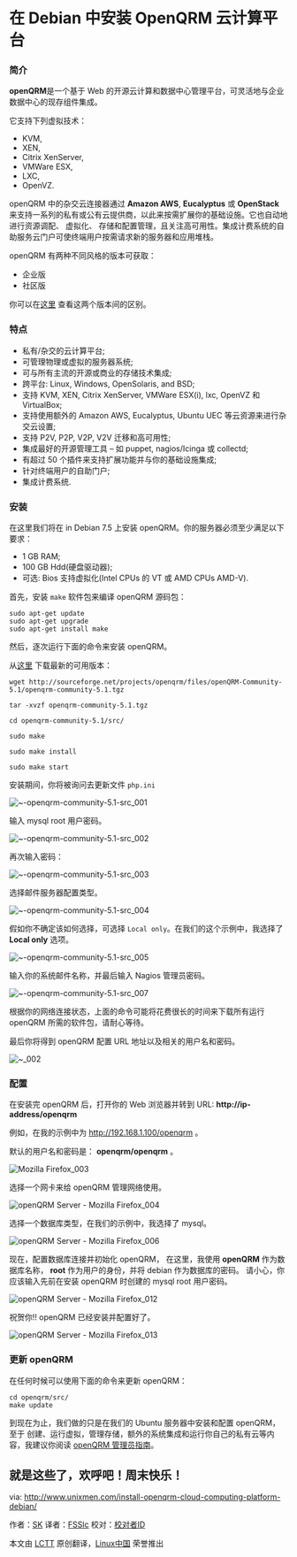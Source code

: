 在 Debian 中安装 OpenQRM 云计算平台
================================================================================
### 简介 ###

**openQRM**是一个基于 Web 的开源云计算和数据中心管理平台，可灵活地与企业数据中心的现存组件集成。

它支持下列虚拟技术：

- KVM,
- XEN,
- Citrix XenServer,
- VMWare ESX,
- LXC,
- OpenVZ.

openQRM 中的杂交云连接器通过 **Amazon AWS**, **Eucalyptus** 或 **OpenStack** 来支持一系列的私有或公有云提供商，以此来按需扩展你的基础设施。它也自动地进行资源调配、 虚拟化、 存储和配置管理，且关注高可用性。集成计费系统的自助服务云门户可使终端用户按需请求新的服务器和应用堆栈。

openQRM 有两种不同风格的版本可获取：

- 企业版
- 社区版

你可以在[这里][1] 查看这两个版本间的区别。

### 特点 ###

- 私有/杂交的云计算平台;
- 可管理物理或虚拟的服务器系统;
- 可与所有主流的开源或商业的存储技术集成;
- 跨平台: Linux, Windows, OpenSolaris, and BSD;
- 支持 KVM, XEN, Citrix XenServer, VMWare ESX(i), lxc, OpenVZ 和 VirtualBox;
- 支持使用额外的 Amazon AWS, Eucalyptus, Ubuntu UEC 等云资源来进行杂交云设置;
- 支持 P2V, P2P, V2P, V2V 迁移和高可用性;
- 集成最好的开源管理工具 – 如 puppet, nagios/Icinga 或 collectd;
- 有超过 50 个插件来支持扩展功能并与你的基础设施集成;
- 针对终端用户的自助门户;
- 集成计费系统.

### 安装 ###

在这里我们将在 in Debian 7.5 上安装 openQRM。你的服务器必须至少满足以下要求：

- 1 GB RAM;
- 100 GB Hdd(硬盘驱动器);
- 可选: Bios 支持虚拟化(Intel CPUs 的 VT 或 AMD CPUs AMD-V).

首先，安装 `make` 软件包来编译 openQRM 源码包：

    sudo apt-get update
    sudo apt-get upgrade
    sudo apt-get install make

然后，逐次运行下面的命令来安装 openQRM。

从[这里][2] 下载最新的可用版本：

    wget http://sourceforge.net/projects/openqrm/files/openQRM-Community-5.1/openqrm-community-5.1.tgz
    
    tar -xvzf openqrm-community-5.1.tgz
    
    cd openqrm-community-5.1/src/
    
    sudo make
    
    sudo make install
    
    sudo make start

安装期间，你将被询问去更新文件 `php.ini`

![~-openqrm-community-5.1-src_001](http://180016988.r.cdn77.net/wp-content/uploads/2015/02/sk@server-openqrm-community-5.1-src_001.png)

输入 mysql root 用户密码。

![~-openqrm-community-5.1-src_002](http://180016988.r.cdn77.net/wp-content/uploads/2015/02/sk@server-openqrm-community-5.1-src_002.png)

再次输入密码：

![~-openqrm-community-5.1-src_003](http://180016988.r.cdn77.net/wp-content/uploads/2015/02/sk@server-openqrm-community-5.1-src_003.png)

选择邮件服务器配置类型。

![~-openqrm-community-5.1-src_004](http://180016988.r.cdn77.net/wp-content/uploads/2015/02/sk@server-openqrm-community-5.1-src_004.png)

假如你不确定该如何选择，可选择 `Local only`。在我们的这个示例中，我选择了 **Local only** 选项。

![~-openqrm-community-5.1-src_005](http://180016988.r.cdn77.net/wp-content/uploads/2015/02/sk@server-openqrm-community-5.1-src_005.png)

输入你的系统邮件名称，并最后输入 Nagios 管理员密码。

![~-openqrm-community-5.1-src_007](http://180016988.r.cdn77.net/wp-content/uploads/2015/02/sk@server-openqrm-community-5.1-src_007.png)

根据你的网络连接状态，上面的命令可能将花费很长的时间来下载所有运行 openQRM 所需的软件包，请耐心等待。

最后你将得到 openQRM 配置 URL 地址以及相关的用户名和密码。

![~_002](http://180016988.r.cdn77.net/wp-content/uploads/2015/02/sk@debian-_002.png)

### 配置 ###

在安装完 openQRM 后，打开你的 Web 浏览器并转到 URL: **http://ip-address/openqrm**

例如，在我的示例中为 http://192.168.1.100/openqrm 。

默认的用户名和密码是： **openqrm/openqrm** 。

![Mozilla Firefox_003](http://180016988.r.cdn77.net/wp-content/uploads/2015/02/Mozilla-Firefox_003.png)

选择一个网卡来给 openQRM 管理网络使用。

![openQRM Server - Mozilla Firefox_004](http://180016988.r.cdn77.net/wp-content/uploads/2015/02/openQRM-Server-Mozilla-Firefox_004.png)

选择一个数据库类型，在我们的示例中，我选择了 mysql。

![openQRM Server - Mozilla Firefox_006](http://180016988.r.cdn77.net/wp-content/uploads/2015/02/openQRM-Server-Mozilla-Firefox_006.png)

现在，配置数据库连接并初始化 openQRM， 在这里，我使用 **openQRM** 作为数据库名称， **root** 作为用户的身份，并将 debian 作为数据库的密码。 请小心，你应该输入先前在安装 openQRM 时创建的 mysql root 用户密码。

![openQRM Server - Mozilla Firefox_012](http://180016988.r.cdn77.net/wp-content/uploads/2015/02/openQRM-Server-Mozilla-Firefox_012.png)

祝贺你!! openQRM 已经安装并配置好了。

![openQRM Server - Mozilla Firefox_013](http://180016988.r.cdn77.net/wp-content/uploads/2015/02/openQRM-Server-Mozilla-Firefox_013.png)

### 更新 openQRM ###

在任何时候可以使用下面的命令来更新 openQRM：

    cd openqrm/src/
    make update

到现在为止，我们做的只是在我们的 Ubuntu 服务器中安装和配置 openQRM， 至于 创建、运行虚拟，管理存储，额外的系统集成和运行你自己的私有云等内容，我建议你阅读 [openQRM 管理员指南][3]。

就是这些了，欢呼吧！周末快乐！
--------------------------------------------------------------------------------

via: http://www.unixmen.com/install-openqrm-cloud-computing-platform-debian/

作者：[SK][a]
译者：[FSSlc](https://github.com/FSSlc)
校对：[校对者ID](https://github.com/校对者ID)

本文由 [LCTT](https://github.com/LCTT/TranslateProject) 原创翻译，[Linux中国](http://linux.cn/) 荣誉推出

[a]:http://www.unixmen.com/author/sk/
[1]:http://www.openqrm-enterprise.com/products/edition-comparison.html
[2]:http://sourceforge.net/projects/openqrm/files/?source=navbar
[3]:http://www.openqrm-enterprise.com/fileadmin/Documents/Whitepaper/openQRM-Enterprise-Administrator-Guide-5.2.pdf